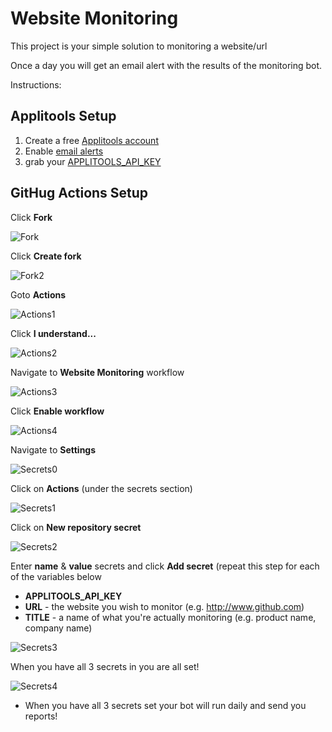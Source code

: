 # Website Monitoring

This project is your simple solution to monitoring a website/url

Once a day you will get an email alert with the results of the monitoring bot.

Instructions:

## Applitools Setup

1. Create a free [Applitools account](https://applitools.com)
2. Enable [email alerts](https://applitools.com/docs/features/batch-completion-email-integration.html)
3. grab your [APPLITOOLS_API_KEY](https://applitools.com/docs/topics/overview/obtain-api-key.html)

## GitHug Actions Setup

Click **Fork**

![Fork](https://user-images.githubusercontent.com/20506018/183772885-7d774432-a5ec-49c4-a070-ded0be3573c0.png)

Click **Create fork**

![Fork2](https://user-images.githubusercontent.com/20506018/183772989-faf82fc5-c99e-40e0-86f7-e72b507c1c57.png)

Goto **Actions**

![Actions1](https://user-images.githubusercontent.com/20506018/183773085-d3559338-366a-4a12-9f56-dd0cdd00e633.png)

Click **I understand...**

![Actions2](https://user-images.githubusercontent.com/20506018/183773126-afd65a28-4c92-4083-9e28-e00630f6e9da.png)

Navigate to **Website Monitoring** workflow

![Actions3](https://user-images.githubusercontent.com/20506018/183773192-9b12193e-78b3-4019-9e65-125bdd43107b.png)

Click **Enable workflow**

![Actions4](https://user-images.githubusercontent.com/20506018/183773234-8a1fdde9-cc42-4ac7-812a-0ac9cd3fea19.png)

Navigate to **Settings**

![Secrets0](https://user-images.githubusercontent.com/20506018/183773349-eb73907b-43ea-452e-9474-dade6fb03e3d.png)

Click on **Actions** (under the secrets section)

![Secrets1](https://user-images.githubusercontent.com/20506018/183773600-be470a02-4e91-4e05-acc3-65348a2a60a7.png)

Click on **New repository secret**

![Secrets2](https://user-images.githubusercontent.com/20506018/183773660-ce4ddcda-8e2c-4d18-bf84-ccaa501e50b6.png)

Enter **name** & **value** secrets and click **Add secret** (repeat this step for each of the variables below
  - **APPLITOOLS_API_KEY**
  - **URL** - the website you wish to monitor (e.g. http://www.github.com)
  - **TITLE** - a name of what you're actually monitoring (e.g. product name, company name)
  
![Secrets3](https://user-images.githubusercontent.com/20506018/183773719-43cb88cd-b731-48f8-83f3-57949e153163.png)

When you have all 3 secrets in you are all set!

![Secrets4](https://user-images.githubusercontent.com/20506018/183773899-823350f3-7b19-45d4-b05d-dc64dce3ab31.png)

   - When you have all 3 secrets set your bot will run daily and send you reports!

